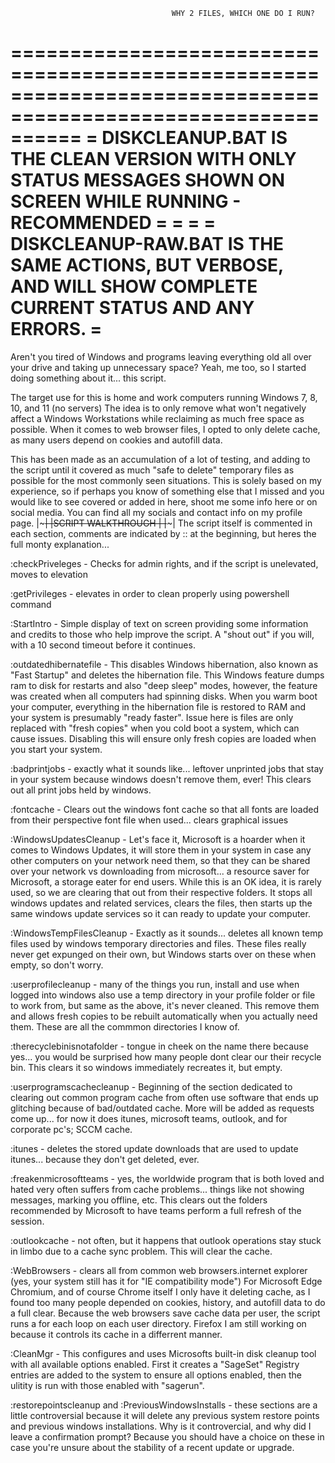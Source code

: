                                         WHY 2 FILES, WHICH ONE DO I RUN?
==============================================================================================================
=  DISKCLEANUP.BAT IS THE CLEAN VERSION WITH ONLY STATUS MESSAGES SHOWN ON SCREEN WHILE RUNNING - RECOMMENDED  =
=                                                                                                              =
=  DISKCLEANUP-RAW.BAT IS THE SAME ACTIONS, BUT VERBOSE, AND WILL SHOW COMPLETE CURRENT STATUS AND ANY ERRORS. =
================================================================================================================
Aren't you tired of Windows and programs leaving everything old all over your drive and taking up unnecessary space? 
  Yeah, me too, so I started doing something about it... this script.

  The target use for this is home and work computers running Windows 7, 8, 10, and 11 (no servers)
The idea is to only remove what won't negatively affect a Windows Workstations while reclaiming as much free space as possible.
When it comes to web browser files, I opted to only delete cache, as many users depend on cookies and autofill data.

This has been made as an accumulation of a lot of testing, and adding to the script until 
it covered as much "safe to delete" temporary files as possible for the most commonly seen situations.
This is solely based on my experience, so if perhaps you know of something else that I missed
and you would like to see covered or added in here, shoot me some info here or on social media.
You can find all my socials and contact info on my profile page.
                                       |~~~~~~~~~~~~~~~~~~~|
                                       |SCRIPT WALKTHROUGH |
									   |~~~~~~~~~~~~~~~~~~~|
The script itself is commented in each section, comments are indicated by :: at the beginning, but heres the full monty explanation...

:checkPriveleges - Checks for admin rights, and if the script is unelevated, moves to elevation

:getPrivileges - elevates in order to clean properly using powershell command

:StartIntro - Simple display of text on screen providing some information and credits to those who help improve the script.  A "shout out" if you will, with a 10 second timeout before it continues.

:outdatedhibernatefile - This disables Windows hibernation, also known as "Fast Startup" and deletes the hibernation file. This Windows feature dumps ram to disk for restarts and also "deep sleep" modes, however, the feature was created when all computers had spinning disks. When you warm boot your computer, everything in the hibernation file is restored to RAM and your system is presumably "ready faster".  Issue here is files are only replaced with "fresh copies" when you cold boot a system, which can cause issues. Disabling this will ensure only fresh copies are loaded when you start your system.

:badprintjobs - exactly what it sounds like... leftover unprinted jobs that stay in your system because windows doesn't remove them, ever! This clears out all print jobs held by windows.

:fontcache - Clears out the windows font cache so that all fonts are loaded from their perspective font file when used... clears graphical issues

:WindowsUpdatesCleanup - Let's face it, Microsoft is a hoarder when it comes to Windows Updates, it will store them in your system in case any other computers on your network need them, so that they can be shared over your network vs downloading from microsoft... a resource saver for Microsoft, a storage eater for end users. While this is an OK idea, it is rarely used, so we are clearing that out from their respective folders.  It stops all windows updates and related services, clears the files, then starts up the same windows update services so it can ready to update your computer.

:WindowsTempFilesCleanup - Exactly as it sounds... deletes all known temp files used by windows temporary directories and files.  These files really never get expunged on their own, but Windows starts over on these when empty, so don't worry.

:userprofilecleanup - many of the things you run, install and use when logged into windows also use a temp directory in your profile folder or file to work from, but same as the above, it's never cleaned. This remove them and allows fresh copies to be rebuilt automatically when you actually need them.  These are all the commmon directories I know of.

:therecyclebinisnotafolder - tongue in cheek on the name there because yes... you would be surprised how many people dont clear our their recycle bin. This clears it so windows immediately recreates it, but empty.

:userprogramscachecleanup - Beginning of the section dedicated to clearing out common program cache from often use software that ends up glitching because of bad/outdated cache.
More will be added as requests come up... for now it does itunes, microsoft teams, outlook, and for corporate pc's; SCCM cache.

:itunes - deletes the stored update downloads that are used to update itunes... because they don't get deleted, ever.

:freakenmicrosoftteams - yes, the worldwide program that is both loved and hated very often suffers from cache problems... things like not showing messages, marking you offline, etc.  This clears out the folders recommended by Microsoft to have teams perform a full refresh of the session.

:outlookcache - not often, but it happens that outlook operations stay stuck in limbo due to a cache sync problem.  This will clear the cache. 

:WebBrowsers - clears all from common web browsers.internet explorer (yes, your system still has it for "IE compatibility mode") For Microsoft Edge Chromium, and of course Chrome itself I only have it deleting cache, as I found too many people depended on cookies, history, and autofill data to do a full clear. Because the web browsers save cache data per user, the script runs a for each loop on each user directory.  Firefox I am still working on because it controls its cache in a differrent manner.

:CleanMgr - This configures and uses Microsofts built-in disk cleanup tool with all available options enabled.  First it creates a "SageSet" Registry entries are added to the system to ensure all options enabled, then the ulitity is run with those enabled with "sagerun".

:restorepointscleanup
and
:PreviousWindowsInstalls - these sections are a little controversial because it will delete any previous system restore points and previous windows installations.  Why is it controvercial, and why did I leave a confirmation prompt?  Because you should have a choice on these in case you're unsure about the stability of a recent update or upgrade.




